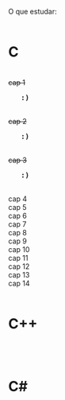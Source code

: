 O que estudar:<br>
<br>
<h1>C</h1><br>
  <del>cap 1</del><pre><b>   :)</b></pre><br>
  <del>cap 2</del><pre><b>   :)</b></pre><br>
  <del>cap 3</del><pre><b>   :)</b></pre><br>
  cap 4<br>
  cap 5<br>
  cap 6<br>
  cap 7<br>
  cap 8<br>
  cap 9<br>
  cap 10<br>
  cap 11<br>
  cap 12<br>
  cap 13<br>
  cap 14<br>
<br>
<h1>C++</h1><br>
<br>
<h1>C#</h1>
